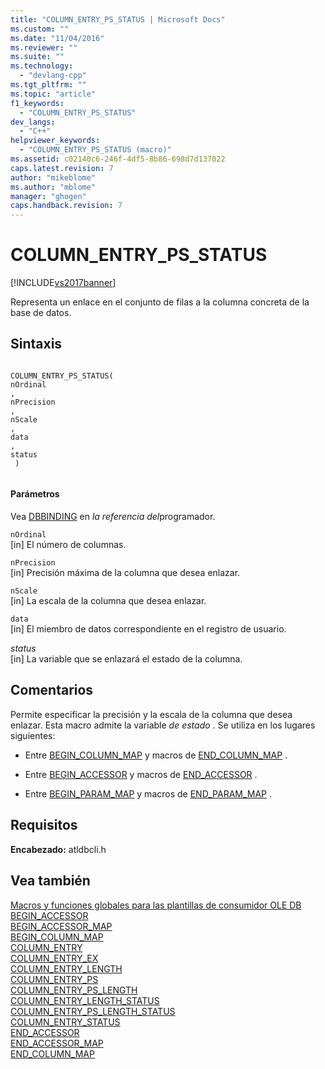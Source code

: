 ```yaml
---
title: "COLUMN_ENTRY_PS_STATUS | Microsoft Docs"
ms.custom: ""
ms.date: "11/04/2016"
ms.reviewer: ""
ms.suite: ""
ms.technology: 
  - "devlang-cpp"
ms.tgt_pltfrm: ""
ms.topic: "article"
f1_keywords: 
  - "COLUMN_ENTRY_PS_STATUS"
dev_langs: 
  - "C++"
helpviewer_keywords: 
  - "COLUMN_ENTRY_PS_STATUS (macro)"
ms.assetid: c02140c6-246f-4df5-8b86-698d7d137022
caps.latest.revision: 7
author: "mikeblome"
ms.author: "mblome"
manager: "ghogen"
caps.handback.revision: 7
---
```

# COLUMN_ENTRY_PS_STATUS
[!INCLUDE[vs2017banner](../../assembler/inline/includes/vs2017banner.md)]

Representa un enlace en el conjunto de filas a la columna concreta de la base de datos.  
  
## Sintaxis  
  
```  
  
COLUMN_ENTRY_PS_STATUS(  
nOrdinal  
,   
nPrecision  
,   
nScale  
,   
data  
,   
status  
 )  
  
```  
  
#### Parámetros  
 Vea [DBBINDING](https://msdn.microsoft.com/en-us/library/ms716845.aspx) en *la referencia del*programador.  
  
 `nOrdinal`  
 \[in\] El número de columnas.  
  
 `nPrecision`  
 \[in\] Precisión máxima de la columna que desea enlazar.  
  
 `nScale`  
 \[in\] La escala de la columna que desea enlazar.  
  
 `data`  
 \[in\] El miembro de datos correspondiente en el registro de usuario.  
  
 *status*  
 \[in\] La variable que se enlazará el estado de la columna.  
  
## Comentarios  
 Permite especificar la precisión y la escala de la columna que desea enlazar.  Esta macro admite la variable *de estado* .  Se utiliza en los lugares siguientes:  
  
-   Entre [BEGIN\_COLUMN\_MAP](../../data/oledb/begin-column-map.md) y macros de [END\_COLUMN\_MAP](../../data/oledb/end-column-map.md) .  
  
-   Entre [BEGIN\_ACCESSOR](../../data/oledb/begin-accessor.md) y macros de [END\_ACCESSOR](../../data/oledb/end-accessor.md) .  
  
-   Entre [BEGIN\_PARAM\_MAP](../../data/oledb/begin-param-map.md) y macros de [END\_PARAM\_MAP](../../data/oledb/end-param-map.md) .  
  
## Requisitos  
 **Encabezado:** atldbcli.h  
  
## Vea también  
 [Macros y funciones globales para las plantillas de consumidor OLE DB](../../data/oledb/macros-and-global-functions-for-ole-db-consumer-templates.md)   
 [BEGIN\_ACCESSOR](../../data/oledb/begin-accessor.md)   
 [BEGIN\_ACCESSOR\_MAP](../../data/oledb/begin-accessor-map.md)   
 [BEGIN\_COLUMN\_MAP](../../data/oledb/begin-column-map.md)   
 [COLUMN\_ENTRY](../../data/oledb/column-entry.md)   
 [COLUMN\_ENTRY\_EX](../../data/oledb/column-entry-ex.md)   
 [COLUMN\_ENTRY\_LENGTH](../../data/oledb/column-entry-length.md)   
 [COLUMN\_ENTRY\_PS](../../data/oledb/column-entry-ps.md)   
 [COLUMN\_ENTRY\_PS\_LENGTH](../../data/oledb/column-entry-ps-length.md)   
 [COLUMN\_ENTRY\_LENGTH\_STATUS](../../data/oledb/column-entry-length-status.md)   
 [COLUMN\_ENTRY\_PS\_LENGTH\_STATUS](../../data/oledb/column-entry-ps-length-status.md)   
 [COLUMN\_ENTRY\_STATUS](../../data/oledb/column-entry-status.md)   
 [END\_ACCESSOR](../../data/oledb/end-accessor.md)   
 [END\_ACCESSOR\_MAP](../../data/oledb/end-accessor-map.md)   
 [END\_COLUMN\_MAP](../../data/oledb/end-column-map.md)